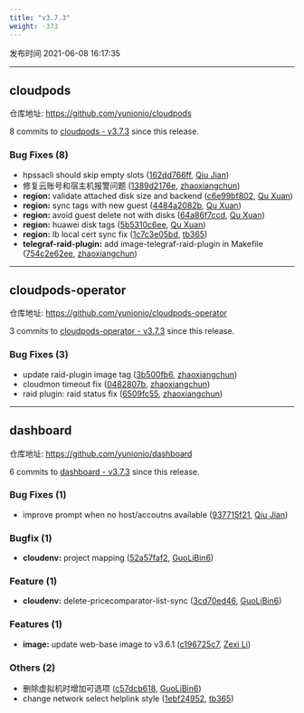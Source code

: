 ```yaml
---
title: "v3.7.3"
weight: -373
---
```


发布时间 2021-06-08 16:17:35

---
## cloudpods

仓库地址: https://github.com/yunionio/cloudpods

8 commits to [cloudpods - v3.7.3] since this release.

### Bug Fixes (8)
- hpssacli should skip empty slots ([162dd766ff](https://github.com/yunionio/cloudpods/commit/162dd766ffdeb5ec4f6ec7d26c47160c6b494a66), [Qiu Jian](mailto:qiujian@yunionyun.com))
- 修复云账号和宿主机报警问题 ([1389d2176e](https://github.com/yunionio/cloudpods/commit/1389d2176effe7c131585ca8373d9412859fa704), [zhaoxiangchun](mailto:1422928955@qq.com))
- **region:** validate attached disk size and backend ([c6e99bf802](https://github.com/yunionio/cloudpods/commit/c6e99bf802dcbf4a532a6d3dc0d1176c88850d52), [Qu Xuan](mailto:quxuan@yunionyun.com))
- **region:** sync tags with new guest ([4484a2082b](https://github.com/yunionio/cloudpods/commit/4484a2082b79d2624fbbf3ab80df09274c575bd6), [Qu Xuan](mailto:qu_xuan@icloud.com))
- **region:** avoid guest delete not with disks ([64a86f7ccd](https://github.com/yunionio/cloudpods/commit/64a86f7ccd18424601f39297ce3565f4584e9298), [Qu Xuan](mailto:quxuan@yunionyun.com))
- **region:** huawei disk tags ([5b5310c6ee](https://github.com/yunionio/cloudpods/commit/5b5310c6eebd598ccac289d1481fae46f4159b02), [Qu Xuan](mailto:quxuan@yunionyun.com))
- **region:** lb local cert sync fix ([1c7c3e05bd](https://github.com/yunionio/cloudpods/commit/1c7c3e05bd3b60472f722dc91724948a9472ef53), [tb365](mailto:tangbin@yunion.cn))
- **telegraf-raid-plugin:** add image-telegraf-raid-plugin in Makefile ([754c2e62ee](https://github.com/yunionio/cloudpods/commit/754c2e62ee1381ec72c086435d13a7e01e07feab), [zhaoxiangchun](mailto:1422928955@qq.com))

[cloudpods - v3.7.3]: https://github.com/yunionio/cloudpods/compare/v3.7.2...v3.7.3
---
## cloudpods-operator

仓库地址: https://github.com/yunionio/cloudpods-operator

3 commits to [cloudpods-operator - v3.7.3] since this release.

### Bug Fixes (3)
- update raid-plugin image tag ([3b500fb6](https://github.com/yunionio/cloudpods-operator/commit/3b500fb6f9d9dc872578e4af2394c2a43f5a2ec1), [zhaoxiangchun](mailto:1422928955@qq.com))
- cloudmon timeout fix ([0482807b](https://github.com/yunionio/cloudpods-operator/commit/0482807be7c0310182f8ac09fe67bb77977d3b84), [zhaoxiangchun](mailto:1422928955@qq.com))
- raid plugin: raid status fix ([6509fc55](https://github.com/yunionio/cloudpods-operator/commit/6509fc552b8235272a925af4799dbc08292c2ee7), [zhaoxiangchun](mailto:1422928955@qq.com))

[cloudpods-operator - v3.7.3]: https://github.com/yunionio/cloudpods-operator/compare/v3.7.2...v3.7.3
---
## dashboard

仓库地址: https://github.com/yunionio/dashboard

6 commits to [dashboard - v3.7.3] since this release.

### Bug Fixes (1)
- improve prompt when no host/accoutns available ([937715f21](https://github.com/yunionio/dashboard/commit/937715f21f69a7f3c7a0a72138b923675dfe8a50), [Qiu Jian](mailto:qiujian@yunionyun.com))

### Bugfix (1)
- **cloudenv:** project mapping ([52a57faf2](https://github.com/yunionio/dashboard/commit/52a57faf28440389631506401a19751a285d3b21), [GuoLiBin6](mailto:782518577@qq.com))

### Feature (1)
- **cloudenv:** delete-pricecomparator-list-sync ([3cd70ed46](https://github.com/yunionio/dashboard/commit/3cd70ed469fa7eb8679f66cce6db49935d21848a), [GuoLiBin6](mailto:782518577@qq.com))

### Features (1)
- **image:** update web-base image to v3.6.1 ([c196725c7](https://github.com/yunionio/dashboard/commit/c196725c7ef2a3cc3af75a5fba3d49b3a79523a9), [Zexi Li](mailto:zexi.li@qq.com))

### Others (2)
- 删除虚拟机时增加可选项 ([c57dcb618](https://github.com/yunionio/dashboard/commit/c57dcb61840060bee40e9d436baf06e38e70a67d), [GuoLiBin6](mailto:782518577@qq.com))
- change network select helplink style ([1ebf24952](https://github.com/yunionio/dashboard/commit/1ebf249526a30d79793c969599ec20b1cb276dfd), [tb365](mailto:tangbin@yunion.cn))

[dashboard - v3.7.3]: https://github.com/yunionio/dashboard/compare/v3.7.2...v3.7.3
